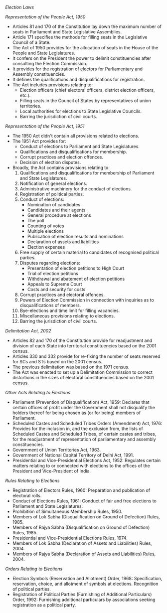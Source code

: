 *Election Laws*

*Representation of the People Act, 1950*

*   Articles 81 and 170 of the Constitution lay down the maximum number of seats in Parliament and State Legislative Assemblies.
*   Article 171 specifies the methods for filling seats in the Legislative Council of a State.
*   The Act of 1950 provides for the allocation of seats in the House of the People and State Legislatures.
*   It confers on the President the power to delimit constituencies after consulting the Election Commission.
*   It provides for the registration of electors for Parliamentary and Assembly constituencies.
*   It defines the qualifications and disqualifications for registration.
*   The Act includes provisions relating to:
    *   Election officers (chief electoral officers, district election officers, etc.).
    *   Filling seats in the Council of States by representatives of union territories.
    *   Local authorities for elections to State Legislative Councils.
    *   Barring the jurisdiction of civil courts.

*Representation of the People Act, 1951*

*   The 1950 Act didn't contain all provisions related to elections.
*   The 1951 Act provides for:
    *   Conduct of elections to Parliament and State Legislatures.
    *   Qualifications and disqualifications for membership.
    *   Corrupt practices and election offences.
    *   Decision of election disputes.
*   Broadly, the Act contains provisions relating to:
    1.  Qualifications and disqualifications for membership of Parliament and State Legislatures.
    2.  Notification of general elections.
    3.  Administrative machinery for the conduct of elections.
    4.  Registration of political parties.
    5.  Conduct of elections:
        *   Nomination of candidates
        *   Candidates and their agents
        *   General procedure at elections
        *   The poll
        *   Counting of votes
        *   Multiple elections
        *   Publication of election results and nominations
        *   Declaration of assets and liabilities
        *   Election expenses
    6.  Free supply of certain material to candidates of recognised political parties.
    7.  Disputes regarding elections:
        *   Presentation of election petitions to High Court
        *   Trial of election petitions
        *   Withdrawal and abatement of election petitions
        *   Appeals to Supreme Court
        *   Costs and security for costs
    8.  Corrupt practices and electoral offences.
    9.  Powers of Election Commission in connection with inquiries as to disqualifications of members.
    10. Bye-elections and time limit for filling vacancies.
    11. Miscellaneous provisions relating to elections.
    12. Barring the jurisdiction of civil courts.

*Delimitation Act, 2002*

*   Articles 82 and 170 of the Constitution provide for readjustment and division of each State into territorial constituencies based on the 2001 census.
*   Articles 330 and 332 provide for re-fixing the number of seats reserved for SCs and STs based on the 2001 census.
*   The previous delimitation was based on the 1971 census.
*   The Act was enacted to set up a Delimitation Commission to correct distortions in the sizes of electoral constituencies based on the 2001 census.

*Other Acts Relating to Elections*

*   Parliament (Prevention of Disqualification) Act, 1959: Declares that certain offices of profit under the Government shall not disqualify the holders thereof for being chosen as (or for being) members of Parliament.
*   Scheduled Castes and Scheduled Tribes Orders (Amendment) Act, 1976: Provides for the inclusion in, and the exclusion from, the lists of Scheduled Castes and Scheduled Tribes, of certain castes and tribes, for the readjustment of representation of parliamentary and assembly constituencies.
*   Government of Union Territories Act, 1963.
*   Government of National Capital Territory of Delhi Act, 1991.
*   Presidential and Vice-Presidential Elections Act, 1952: Regulates certain matters relating to or connected with elections to the offices of the President and Vice-President of India.

*Rules Relating to Elections*

*   Registration of Electors Rules, 1960: Preparation and publication of electoral rolls.
*   Conduct of Elections Rules, 1961: Conduct of fair and free elections to Parliament and State Legislatures.
*   Prohibition of Simultaneous Membership Rules, 1950.
*   Members of Lok Sabha (Disqualification on Ground of Defection) Rules, 1985.
*   Members of Rajya Sabha (Disqualification on Ground of Defection) Rules, 1985.
*   Presidential and Vice-Presidential Elections Rules, 1974.
*   Members of Lok Sabha (Declaration of Assets and Liabilities) Rules, 2004.
*   Members of Rajya Sabha (Declaration of Assets and Liabilities) Rules, 2004.

*Orders Relating to Elections*

*   Election Symbols (Reservation and Allotment) Order, 1968: Specification, reservation, choice, and allotment of symbols at elections. Recognition of political parties.
*   Registration of Political Parties (Furnishing of Additional Particulars) Order, 1992: Furnishing additional particulars by associations seeking registration as a political party.
